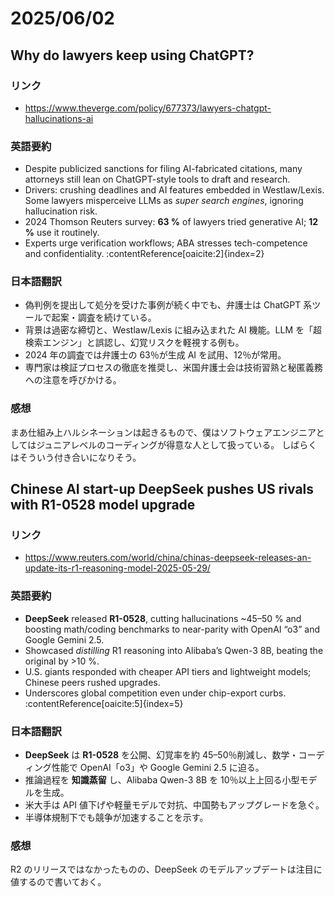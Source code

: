 # 2025/06/02

## Why do lawyers keep using ChatGPT?

### リンク

- https://www.theverge.com/policy/677373/lawyers-chatgpt-hallucinations-ai

### 英語要約

- Despite publicized sanctions for filing AI-fabricated citations, many attorneys still lean on ChatGPT-style tools to draft and research.
- Drivers: crushing deadlines and AI features embedded in Westlaw/Lexis. Some lawyers misperceive LLMs as _super search engines_, ignoring hallucination risk.
- 2024 Thomson Reuters survey: **63 %** of lawyers tried generative AI; **12 %** use it routinely.
- Experts urge verification workflows; ABA stresses tech-competence and confidentiality. :contentReference[oaicite:2]{index=2}

### 日本語翻訳

- 偽判例を提出して処分を受けた事例が続く中でも、弁護士は ChatGPT 系ツールで起案・調査を続けている。
- 背景は過密な締切と、Westlaw/Lexis に組み込まれた AI 機能。LLM を「超検索エンジン」と誤認し、幻覚リスクを軽視する例も。
- 2024 年の調査では弁護士の 63％が生成 AI を試用、12％が常用。
- 専門家は検証プロセスの徹底を推奨し、米国弁護士会は技術習熟と秘匿義務への注意を呼びかける。

### 感想

まあ仕組み上ハルシネーションは起きるもので、僕はソフトウェアエンジニアとしてはジュニアレベルのコーディングが得意な人として扱っている。
しばらくはそういう付き合いになりそう。

## Chinese AI start-up DeepSeek pushes US rivals with R1-0528 model upgrade

### リンク

- https://www.reuters.com/world/china/chinas-deepseek-releases-an-update-its-r1-reasoning-model-2025-05-29/

### 英語要約

- **DeepSeek** released **R1-0528**, cutting hallucinations ~45–50 % and boosting math/coding benchmarks to near-parity with OpenAI “o3” and Google Gemini 2.5.
- Showcased _distilling_ R1 reasoning into Alibaba’s Qwen-3 8B, beating the original by >10 %.
- U.S. giants responded with cheaper API tiers and lightweight models; Chinese peers rushed upgrades.
- Underscores global competition even under chip-export curbs. :contentReference[oaicite:5]{index=5}

### 日本語翻訳

- **DeepSeek** は **R1-0528** を公開、幻覚率を約 45–50％削減し、数学・コーディング性能で OpenAI「o3」や Google Gemini 2.5 に迫る。
- 推論過程を **知識蒸留** し、Alibaba Qwen-3 8B を 10％以上上回る小型モデルを生成。
- 米大手は API 値下げや軽量モデルで対抗、中国勢もアップグレードを急ぐ。
- 半導体規制下でも競争が加速することを示す。

### 感想

R2 のリリースではなかったものの、DeepSeek のモデルアップデートは注目に値するので書いておく。
